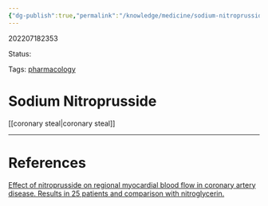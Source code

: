 ```yaml
---
{"dg-publish":true,"permalink":"/knowledge/medicine/sodium-nitroprusside/"}
---
```



202207182353

Status: 

Tags: [pharmacology](pharmacology.md)

# Sodium Nitroprusside
[[coronary steal\|coronary steal]]







___
# References
[Effect of nitroprusside on regional myocardial blood flow in coronary artery disease. Results in 25 patients and comparison with nitroglycerin.](Reference%20notes/zotero/Mann.etal1978.md)